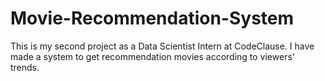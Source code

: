 # Movie-Recommendation-System
This is my second project as a Data Scientist Intern at CodeClause. I have made a system to get recommendation movies according to viewers' trends.
